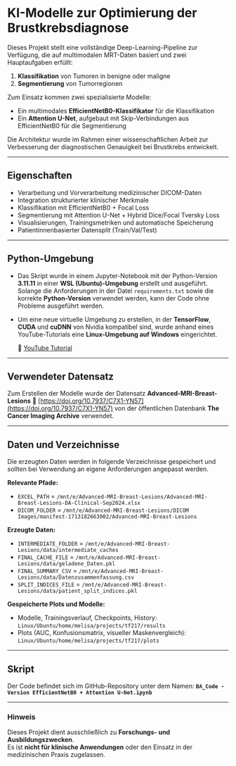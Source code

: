 # KI-Modelle zur Optimierung der Brustkrebsdiagnose

Dieses Projekt stellt eine vollständige Deep-Learning-Pipeline zur Verfügung, die auf multimodalen MRT-Daten basiert und zwei Hauptaufgaben erfüllt:

1. **Klassifikation** von Tumoren in benigne oder maligne  
2. **Segmentierung** von Tumorregionen

Zum Einsatz kommen zwei spezialisierte Modelle:

- Ein multimodales **EfficientNetB0-Klassifikator** für die Klassifikation  
- Ein **Attention U-Net**, aufgebaut mit Skip-Verbindungen aus EfficientNetB0 für die Segmentierung  

Die Architektur wurde im Rahmen einer wissenschaftlichen Arbeit zur Verbesserung der diagnostischen Genauigkeit bei Brustkrebs entwickelt.

---

## Eigenschaften

- Verarbeitung und Vorverarbeitung medizinischer DICOM-Daten  
- Integration strukturierter klinischer Merkmale  
- Klassifikation mit EfficientNetB0 + Focal Loss  
- Segmentierung mit Attention U-Net + Hybrid Dice/Focal Tversky Loss  
- Visualisierungen, Trainingsmetriken und automatische Speicherung  
- Patientinnenbasierter Datensplit (Train/Val/Test)

---

## Python-Umgebung

- Das Skript wurde in einem Jupyter-Notebook mit der Python-Version **3.11.11** in einer **WSL (Ubuntu)-Umgebung** erstellt und ausgeführt.  
  Solange die Anforderungen in der Datei ``requirements.txt`` sowie die korrekte **Python-Version** verwendet werden, kann der Code ohne Probleme ausgeführt werden.

- Um eine neue virtuelle Umgebung zu erstellen, in der **TensorFlow**, **CUDA** und **cuDNN** von Nvidia kompatibel sind, wurde anhand eines YouTube-Tutorials eine **Linux-Umgebung auf Windows** eingerichtet.  

  🔗 [YouTube Tutorial](https://www.youtube.com/watch?v=1u1OK54J7D8&list=WL&index=31&t=2171s)

---

## Verwendeter Datensatz

Zum Erstellen der Modelle wurde der Datensatz **Advanced-MRI-Breast-Lesions** 🔗 [https://doi.org/10.7937/C7X1-YN57](https://doi.org/10.7937/C7X1-YN57) von der öffentlichen Datenbank **The Cancer Imaging Archive** verwendet.

---

## Daten und Verzeichnisse

Die erzeugten Daten werden in folgende Verzeichnisse gespeichert und sollten bei Verwendung an eigene Anforderungen angepasst werden.

**Relevante Pfade:**
- `EXCEL_PATH` = `/mnt/e/Advanced-MRI-Breast-Lesions/Advanced-MRI-Breast-Lesions-DA-Clinical-Sep2024.xlsx`  
- `DICOM_FOLDER` = `/mnt/e/Advanced-MRI-Breast-Lesions/DICOM Images/manifest-1713182663002/Advanced-MRI-Breast-Lesions`  

**Erzeugte Daten:**
- `INTERMEDIATE_FOLDER` = `/mnt/e/Advanced-MRI-Breast-Lesions/data/intermediate_caches`  
- `FINAL_CACHE_FILE` = `/mnt/e/Advanced-MRI-Breast-Lesions/data/geladene_Daten.pkl`  
- `FINAL_SUMMARY_CSV` = `/mnt/e/Advanced-MRI-Breast-Lesions/data/Datenzusammenfassung.csv`  
- `SPLIT_INDICES_FILE` = `/mnt/e/Advanced-MRI-Breast-Lesions/data/patient_split_indices.pkl`

**Gespeicherte Plots und Modelle:**
- Modelle, Trainingsverlauf, Checkpoints, History: `Linux/Ubuntu/home/melisa/projects/tf217/results`  
- Plots (AUC, Konfusionsmatrix, visueller Maskenvergleich): `Linux/Ubuntu/home/melisa/projects/tf217/plots`

---

## Skript

Der Code befindet sich im GitHub-Repository unter dem Namen: **`BA_Code - Version EfficientNetB0 + Attention U-Net.ipynb`**

---

### Hinweis

Dieses Projekt dient ausschließlich zu **Forschungs- und Ausbildungszwecken**.  
Es ist **nicht für klinische Anwendungen** oder den Einsatz in der medizinischen Praxis zugelassen.

